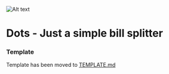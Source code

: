 
![Alt text](/banner.jpg?raw=true "Banner")
# Dots - Just a simple bill splitter

### Template
Template has been moved to [TEMPLATE.md](./TEMPLATE.md)
